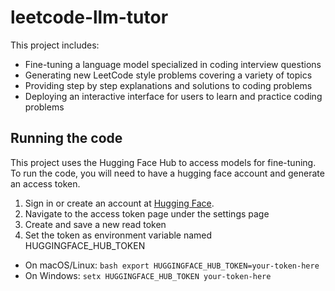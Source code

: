 # leetcode-llm-tutor

This project includes: 
- Fine-tuning a language model specialized in coding interview questions 
- Generating new LeetCode style problems covering a variety of topics
- Providing step by step explanations and solutions to coding problems
- Deploying an interactive interface for users to learn and practice coding problems

## Running the code

This project uses the Hugging Face Hub to access models for fine-tuning. 
To run the code, you will need to have a hugging face account and generate an 
access token. 

1. Sign in or create an account at [Hugging Face](https://huggingface.co/).
2. Navigate to the access token page under the settings page
3. Create and save a new read token 
4. Set the token as environment variable named HUGGINGFACE_HUB_TOKEN 
- On macOS/Linux: ```bash export HUGGINGFACE_HUB_TOKEN=your-token-here```
- On Windows: `setx HUGGINGFACE_HUB_TOKEN your-token-here`
 